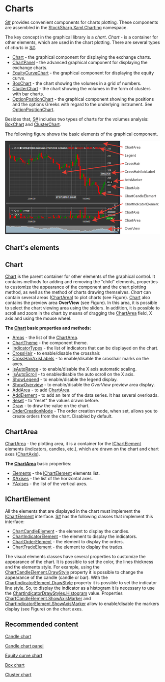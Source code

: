 # Charts

[S\#](StockSharpAbout.md) provides convenient components for charts plotting. These components are assembled in the [StockSharp.Xaml.Charting](xref:StockSharp.Xaml.Charting) namespace. 

The key concept in the graphical library is a *chart*. *Chart* \- is a container for other elements, which are used in the chart plotting. There are several types of *charts* in [S\#](StockSharpAbout.md). 

- [Chart](xref:StockSharp.Xaml.Charting.Chart) \- the graphical component for displaying the exchange charts.
- [ChartPanel](xref:StockSharp.Xaml.Charting.ChartPanel) \- the advanced graphical component for displaying the exchange charts.
- [EquityCurveChart](xref:StockSharp.Xaml.Charting.EquityCurveChart) \- the graphical component for displaying the equity curve.
- [BoxChart](Gui_BoxChart.md) \- the chart showing the volumes in a grid of numbers.
- [ClusterChart](Gui_ClasterChart.md) \- the chart showing the volumes in the form of clusters with bar charts.
- [OptionPositionChart](xref:StockSharp.Xaml.Charting.OptionPositionChart) \- the graphical component showing the positions and the options Greeks with regard to the underlying instrument. See [OptionPositionChart](OptionPositionChart.md).

Besides that, [S\#](StockSharpAbout.md) includes two types of charts for the volumes analysis: [BoxChart](Gui_BoxChart.md) and [ClusterChart](Gui_ClasterChart.md). 

The following figure shows the basic elements of the graphical component. 

![Gui ChartElements](../images/Gui_ChartElements.png)

## Chart's elements

## Chart

[Chart](xref:StockSharp.Xaml.Charting.Chart) is the parent container for other elements of the graphical control. It contains methods for adding and removing the "child" elements, properties to customize the appearance of the component and the chart plotting method, as well as the method of charts drawing themselves. *Chart* can contain several areas ([ChartArea](xref:StockSharp.Xaml.Charting.ChartArea)) to plot charts (see Figure). [Chart](xref:StockSharp.Xaml.Charting.Chart) also contains the preview area **OverView** (see Figure). In this area, it is possible to select the chart viewing area using the sliders. In addition, it is possible to scroll and zoom in the chart by means of dragging the [ChartArea](xref:StockSharp.Xaml.Charting.ChartArea) field, X axis and using the mouse wheel. 

**The [Chart](xref:StockSharp.Xaml.Charting.Chart) basic properties and methods:**

- [Areas](xref:StockSharp.Xaml.Charting.Chart.Areas) \- the list of the [ChartArea](xref:StockSharp.Xaml.Charting.ChartArea).
- [ChartTheme](xref:StockSharp.Xaml.Charting.Chart.ChartTheme) \- the component theme.
- [IndicatorTypes](xref:StockSharp.Xaml.Charting.Chart.IndicatorTypes) \- the list of indicators that can be displayed on the chart.
- [CrossHair](xref:StockSharp.Xaml.Charting.Chart.CrossHair) \- to enable\/disable the crosshair.
- [CrossHairAxisLabels](xref:StockSharp.Xaml.Charting.Chart.CrossHairAxisLabels) \- to enable\/disable the crosshair marks on the axes.
- [IsAutoRange](xref:StockSharp.Xaml.Charting.Chart.IsAutoRange) \- to enable\/disable the X axis automatic scaling.
- [IsAutoScroll](xref:StockSharp.Xaml.Charting.Chart.IsAutoScroll) \- to enable\/disable the auto scroll on the X axis.
- [ShowLegend](xref:StockSharp.Xaml.Charting.Chart.ShowLegend) \- to enable\/disable the legend display.
- [ShowOverview](xref:StockSharp.Xaml.Charting.Chart.ShowOverview) \- to enable\/disable the *OverView* preview area display.
- [AddArea](xref:StockSharp.Xaml.Charting.IChart.AddArea) \- to add [ChartArea](xref:StockSharp.Xaml.Charting.ChartArea).
- [AddElement](xref:Overload:StockSharp.Xaml.Charting.IChart.AddElement) \- to add an item of the data series. It has several overloads.
- [Reset](xref:StockSharp.Xaml.Charting.Chart.Reset) \- to “reset" the values drawn before.
- [Draw](xref:StockSharp.Xaml.Charting.IChart.Draw) \- to draw the value on the chart.
- [OrderCreationMode](xref:StockSharp.Xaml.Charting.Chart.OrderCreationMode) \- The order creation mode, when set, allows you to create orders from the chart. Disabled by default.

## ChartArea

[ChartArea](xref:StockSharp.Xaml.Charting.ChartArea) \- the plotting area, it is a container for the [IChartElement](xref:StockSharp.Xaml.Charting.IChartElement) elements (indicators, candles, etc.), which are drawn on the chart and chart axes ([ChartAxis](xref:StockSharp.Xaml.Charting.ChartAxis)). 

**The [ChartArea](xref:StockSharp.Xaml.Charting.ChartArea)** basic properties: 

- [Elements](xref:StockSharp.Xaml.Charting.ChartArea.Elements) \- the [IChartElement](xref:StockSharp.Xaml.Charting.IChartElement) elements list.
- [XAxises](xref:StockSharp.Xaml.Charting.ChartArea.XAxises) \- the list of the horizontal axes.
- [YAxises](xref:StockSharp.Xaml.Charting.ChartArea.YAxises) \- the list of the vertical axes.

## IChartElement

All the elements that are displayed in the chart must implement the [IChartElement](xref:StockSharp.Xaml.Charting.IChartElement) interface. [S\#](StockSharpAbout.md) has the following classes that implement this interface: 

- [ChartCandleElement](xref:StockSharp.Xaml.Charting.ChartCandleElement) \- the element to display the candles.
- [ChartIndicatorElement](xref:StockSharp.Xaml.Charting.ChartIndicatorElement) \- the element to display the indicators.
- [ChartOrderElement](xref:StockSharp.Xaml.Charting.ChartOrderElement) \- the element to display the orders.
- [ChartTradeElement](xref:StockSharp.Xaml.Charting.ChartTradeElement) \- the element to display the trades.

The visual elements classes have several properties to customize the appearance of the chart. It is possible to set the color, the lines thickness and the elements style. For example, using the [ChartCandleElement.DrawStyle](xref:StockSharp.Xaml.Charting.ChartCandleElement.DrawStyle) property it is possible to change the appearance of the candle (candle or bar). With the [ChartIndicatorElement.DrawStyle](xref:StockSharp.Xaml.Charting.ChartIndicatorElement.DrawStyle) property it is possible to set the indicator line style. So, to display the indicator as a histogram it is necessary to use the [ChartIndicatorDrawStyles.Histogram](xref:StockSharp.Xaml.Charting.ChartIndicatorDrawStyles.Histogram) value. Properties [ChartCandleElement.ShowAxisMarker](xref:StockSharp.Xaml.Charting.ChartCandleElement.ShowAxisMarker) and [ChartIndicatorElement.ShowAxisMarker](xref:StockSharp.Xaml.Charting.ChartIndicatorElement.ShowAxisMarker) allow to enable\/disable the markers display (see Figure) on the chart axes. 

## Recommended content

[Candle chart](Gui_Chart.md)

[Candle chart panel](Gui_ChartPanel.md)

[Equity curve chart](Gui_EquityCurveChart.md)

[Box chart](Gui_BoxChart.md)

[Cluster chart](Gui_ClasterChart.md)
